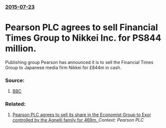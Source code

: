 ### [2015-07-23](/news/2015/07/23/index.md)

#  Pearson PLC agrees to sell Financial Times Group to Nikkei Inc. for PS844 million. 

Publishing group Pearson has announced it is to sell the Financial Times Group to Japanese media firm Nikkei for £844m in cash.


### Source:

1. [BBC](http://www.bbc.com/news/business-33636321)

### Related:

1. [Pearson PLC agrees to sell its share in the Economist Group to Exor controlled by the Agnelli family for 469m. ](/news/2015/08/12/pearson-plc-agrees-to-sell-its-share-in-the-economist-group-to-exor-controlled-by-the-agnelli-family-for-ps469m.md) _Context: Pearson PLC_
